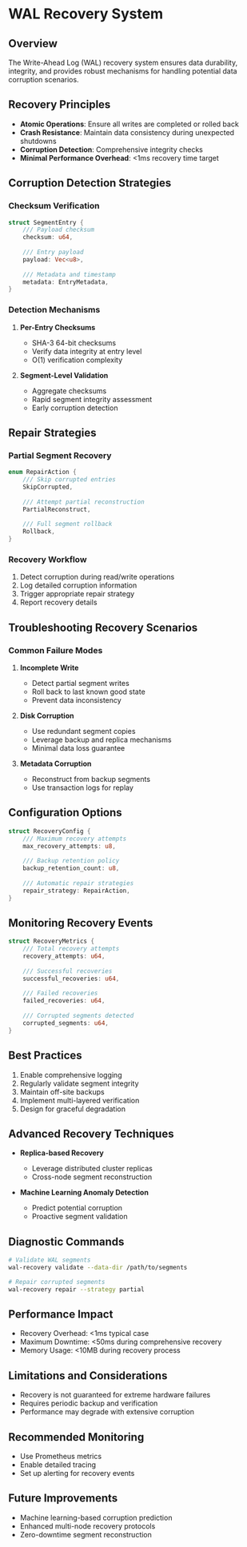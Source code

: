 # WAL Recovery System

## Overview
The Write-Ahead Log (WAL) recovery system ensures data durability, integrity, and provides robust mechanisms for handling potential data corruption scenarios.

## Recovery Principles
- **Atomic Operations**: Ensure all writes are completed or rolled back
- **Crash Resistance**: Maintain data consistency during unexpected shutdowns
- **Corruption Detection**: Comprehensive integrity checks
- **Minimal Performance Overhead**: <1ms recovery time target

## Corruption Detection Strategies

### Checksum Verification
```rust
struct SegmentEntry {
    /// Payload checksum
    checksum: u64,
    
    /// Entry payload
    payload: Vec<u8>,
    
    /// Metadata and timestamp
    metadata: EntryMetadata,
}
```

### Detection Mechanisms
1. **Per-Entry Checksums**
   - SHA-3 64-bit checksums
   - Verify data integrity at entry level
   - O(1) verification complexity

2. **Segment-Level Validation**
   - Aggregate checksums
   - Rapid segment integrity assessment
   - Early corruption detection

## Repair Strategies

### Partial Segment Recovery
```rust
enum RepairAction {
    /// Skip corrupted entries
    SkipCorrupted,
    
    /// Attempt partial reconstruction
    PartialReconstruct,
    
    /// Full segment rollback
    Rollback,
}
```

### Recovery Workflow
1. Detect corruption during read/write operations
2. Log detailed corruption information
3. Trigger appropriate repair strategy
4. Report recovery details

## Troubleshooting Recovery Scenarios

### Common Failure Modes
1. **Incomplete Write**
   - Detect partial segment writes
   - Roll back to last known good state
   - Prevent data inconsistency

2. **Disk Corruption**
   - Use redundant segment copies
   - Leverage backup and replica mechanisms
   - Minimal data loss guarantee

3. **Metadata Corruption**
   - Reconstruct from backup segments
   - Use transaction logs for replay

## Configuration Options
```rust
struct RecoveryConfig {
    /// Maximum recovery attempts
    max_recovery_attempts: u8,
    
    /// Backup retention policy
    backup_retention_count: u8,
    
    /// Automatic repair strategies
    repair_strategy: RepairAction,
}
```

## Monitoring Recovery Events
```rust
struct RecoveryMetrics {
    /// Total recovery attempts
    recovery_attempts: u64,
    
    /// Successful recoveries
    successful_recoveries: u64,
    
    /// Failed recoveries
    failed_recoveries: u64,
    
    /// Corrupted segments detected
    corrupted_segments: u64,
}
```

## Best Practices
1. Enable comprehensive logging
2. Regularly validate segment integrity
3. Maintain off-site backups
4. Implement multi-layered verification
5. Design for graceful degradation

## Advanced Recovery Techniques
- **Replica-based Recovery**
  - Leverage distributed cluster replicas
  - Cross-node segment reconstruction

- **Machine Learning Anomaly Detection**
  - Predict potential corruption
  - Proactive segment validation

## Diagnostic Commands
```bash
# Validate WAL segments
wal-recovery validate --data-dir /path/to/segments

# Repair corrupted segments
wal-recovery repair --strategy partial
```

## Performance Impact
- Recovery Overhead: <1ms typical case
- Maximum Downtime: <50ms during comprehensive recovery
- Memory Usage: <10MB during recovery process

## Limitations and Considerations
- Recovery is not guaranteed for extreme hardware failures
- Requires periodic backup and verification
- Performance may degrade with extensive corruption

## Recommended Monitoring
- Use Prometheus metrics
- Enable detailed tracing
- Set up alerting for recovery events

## Future Improvements
- Machine learning-based corruption prediction
- Enhanced multi-node recovery protocols
- Zero-downtime segment reconstruction